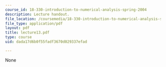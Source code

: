 ```yaml
---
course_id: 18-330-introduction-to-numerical-analysis-spring-2004
description: Lecture handout.
file_location: /coursemedia/18-330-introduction-to-numerical-analysis-spring-2004/dada17d6b0f55fadf3670d029337efad_lecture13.pdf
file_type: application/pdf
layout: pdf
title: lecture13.pdf
type: course
uid: dada17d6b0f55fadf3670d029337efad

---
```

None